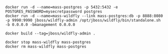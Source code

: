 


    docker run -d --name=mass-postgres -p 5432:5432 -e POSTGRES_PASSWORD=mysecretpassword postgres
    docker run -d --name=mass-wildfly --link mass-postgres:db -p 8888:8080 -p 9990:9990 jboss/wildfly-admin /opt/jboss/wildfly/bin/standalone.sh -b 0.0.0.0 -bmanagement 0.0.0.0

    docker build --tag=jboss/wildfly-admin .

    docker stop mass-wildfly mass-postgres
    docker rm mass-wildfly mass-postgres


